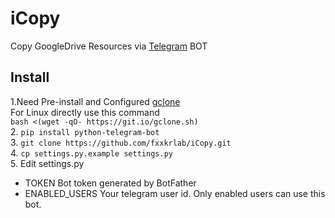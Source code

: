 # iCopy
Copy GoogleDrive Resources via [Telegram](http://telegram.org) BOT

## Install  
1.Need Pre-install and Configured [gclone](https://github.com/donwa/gclone)  
   For Linux directly use this command  
   `bash <(wget -qO- https://git.io/gclone.sh)`  
2. `pip install python-telegram-bot`  
3. `git clone https://github.com/fxxkrlab/iCopy.git`  
4. `cp settings.py.example settings.py`  
5. Edit settings.py  
* TOKEN Bot token generated by BotFather  
* ENABLED_USERS Your telegram user id. Only enabled users can use this bot.  
